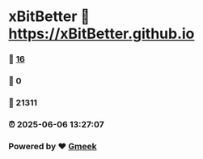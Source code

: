 # xBitBetter :link: https://xBitBetter.github.io 
### :page_facing_up: [16](https://xBitBetter.github.io/tag.html) 
### :speech_balloon: 0 
### :hibiscus: 21311 
### :alarm_clock: 2025-06-06 13:27:07 
### Powered by :heart: [Gmeek](https://github.com/Meekdai/Gmeek)
